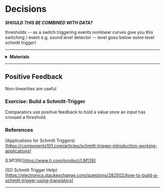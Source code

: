 # Decisions

***SHOULD THIS BE COMBINED WITH DATA?***

thresholds -- as a switch
triggering events
nonlinear curves give you this switching / event
e.g. sound level detector -- level goes below some level
schmitt trigger!

----

<details><summary><b>Materials</b></summary><p>

Contents|Description| # |Data|Link|
:-------|:----------|:-:|:--:|:--:|
Schmitt-Trigger|5V threshold switch|1|-|-

Required|Description| # |Box|
:-------|:----------|:-:|:-:|
Multimeter|(Sealy MM18) pocket digital multimeter|1|[white](/boxes/white/README.md)|

</p></details>

----

## Positive Feedback

Non-linearities are useful

### Exercise: Build a Schmitt-Trigger

Comparators use positive feedback to hold a value once an input has crossed a threshold.

### References

(Applications for Schmitt Triggers)[https://components101.com/articles/schmitt-trigger-introduction-working-applications]

(LM139)[https://www.ti.com/product/LM139]

(SO Schmitt Trigger Help)[https://electronics.stackexchange.com/questions/282502/how-to-build-a-schmitt-trigger-using-transistors]

----

